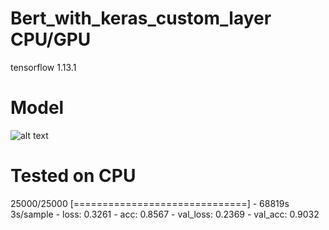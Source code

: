 # Bert_with_keras_custom_layer CPU/GPU
 tensorflow 1.13.1
# Model 
![alt text](http://url/to/img.png)
 
# Tested on CPU
25000/25000 [==============================] - 68819s 3s/sample - loss: 0.3261 - acc: 0.8567 - val_loss: 0.2369 - val_acc: 0.9032
